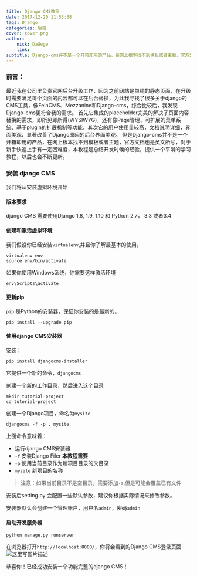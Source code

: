 ```yaml
---
title: Django CMS教程
date: 2017-12-20 11:53:38
tags: Django
categories: 后端
cover: cover.png
author:
    nick: DaGege
    link: 
subtitle: Django-cms并不是一个开箱即用的产品，在网上根本找不到模板或者主题，官方文档也是英文所写，对于新手快速上手有一定困难度
---
```


### 前言：
最近我在公司里负责官网后台升级工作，因为之前网站是单纯的静态页面，在升级时需要满足每个页面的内容都可以在后台替换，为此我寻找了很多关于django的CMS工具，像FeinCMS、Mezzanine和Django-cms，综合比较后，我发现Django-cms更符合我的需求。 首先它集成的placeholder完美的解决了页面内容替换的需求，即所见即所得(WYSIWYG)，还有像Page管理、可扩展的菜单系统、基于plugin的扩展机制等功能，其次它的用户使用量较高，文档说明详细，界面美观、显著改善了Django原因的后台界面美观。 但是Django-cms并不是一个开箱即用的产品，在网上根本找不到模板或者主题，官方文档也是英文所写，对于新手快速上手有一定困难度，本教程是总结开发时候的经验，提供一个平滑的学习教程，以后也会不断更新。

### 安装 django CMS
我们将从安装虚拟环境开始
#### 版本要求
django CMS 需要使用Django 1.8, 1.9, 1.10 和 Python 2.7， 3.3 或者3.4

#### 创建和激活虚拟环境
我们假设你已经安装`virtualenv`,并且你了解最基本的使用。
```shell
virtualenv env
source env/bin/activate
```
如果你使用Windows系统，你需要这样激活环境
```shell
env\Scripts\activate
```

#### 更新pip

`pip` 是Python的安装器，保证你安装的是最新的。

```shell
pip install --upgrade pip
```

#### 使用django CMS安装器

安装：

```shell
pip install djangocms-installer
```

它提供一个新的命令，`djangocms`

创建一个新的工作目录，然后进入这个目录

```shell
mkdir tutorial-project
cd tutorial-project
```

创建一个Django项目，命名为`mysite`
```shell
djangocms -f -p . mysite
```
上面命令意味着：

- 运行django CMS安装器
- `-f` 安装Django Filer **本教程需要**
- `-p` 使用当前目录作为新项目目录的父目录
- `mysite` 新项目的名称

> 注意：如果当前目录不是空目录，需要添加`-s`,但是可能会覆盖已有文件

安装后setting.py 会配置一些默认参数，建议你根据实际情况来修改参数。

安装器默认会创建一个管理账户，用户名`admin`，密码`admin`
#### 启动开发服务器
```shell
python manage.py runserver
```
在浏览器打开`http://localhost:8000/`，你将会看到的Django CMS登录页面
![这里写图片描述](http://img.blog.csdn.net/20171220114031412?watermark/2/text/aHR0cDovL2Jsb2cuY3Nkbi5uZXQvRGFHZWdlcg==/font/5a6L5L2T/fontsize/400/fill/I0JBQkFCMA==/dissolve/70/gravity/SouthEast)

恭喜你！已经成功安装一个功能完整的django CMS！
